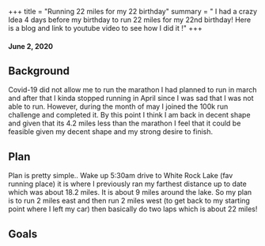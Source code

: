 +++ title = "Running 22 miles for my 22 birthday" 
summary = " I had a crazy Idea 4 days before my birthday to run 22 miles for my 22nd birthday! Here is a blog and link to youtube video to see how I did it !" 
+++
#### June 2, 2020
## Background 
Covid-19 did not allow me to run the marathon I had planned to run in march and after that I kinda stopped running in April since I was sad that I was not able to run. However, during the month of may I joined the 100k run challenge and completed it. By this point I think I am back in decent shape and given that its 4.2 miles less than the marathon I feel that it could be feasible given my decent shape and my strong desire to finish. 

## Plan
Plan is pretty simple.. Wake up 5:30am drive to White Rock Lake (fav running place) it is where I previously ran my farthest distance up to date which was about 18.2 miles. It is about 9 miles around the lake. So my plan is to run 2 miles east and then run 2 miles west (to get back to my starting point where I left my car) then basically do two laps which is about 22 miles!
## Goals 